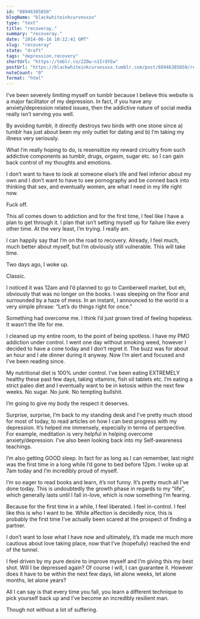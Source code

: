 ```yaml
---
id: "88946385850"
blogName: "blackwhiteinkcurvesxxx"
type: "text"
title: "recoveray."
summary: "recoveray."
date: "2014-06-16 10:12:41 GMT"
slug: "recoveray"
state: "draft"
tags: "depression,recovery"
shortUrl: "https://tmblr.co/ZZ0w-n1IrdYEw"
postUrl: "https://blackwhiteinkcurvesxxx.tumblr.com/post/88946385850/recoveray"
noteCount: "0"
format: "html"
---
```


I’ve been severely limiting myself on tumblr because I believe this website is a major facilitator of my depression. In fact, if you have any anxiety/depression related issues, then the addictive nature of social media really isn’t serving you well. 

By avoiding tumblr, it directly destroys two birds with one stone since a) tumblr has just about been my only outlet for dating and b) I’m taking my illness very seriously. 

What I’m really hoping to do, is resensitize my reward circuitry from such addictive components as tumblr, drugs, orgasm, sugar etc. so I can gain back control of my thoughts and emotions. 

I don’t want to have to look at someone else’s life and feel inferior about my own and I don’t want to have to see pornography and be conned back into thinking that sex, and eventually women, are what I need in my life right now. 

Fuck off. 

This all comes down to addiction and for the first time, I feel like I have a plan to get through it. I plan that isn’t setting myself up for failure like every other time. At the very least, I’m trying. I really am. 

I can happily say that I’m on the road to recovery. Already, I feel much, much better about myself, but I’m obviously still vulnerable. This will take time. 

Two days ago, I woke up. 

Classic. 

I noticed it was 12am and I’d planned to go to Camberwell market, but eh, obviously that was no longer on the books. I was sleeping on the floor and surrounded by a haze of mess. In an instant, I announced to the world in a very simple phrase: “Let’s do things right for once." 

Something had overcome me. I think I’d just grown tired of feeling hopeless. It wasn’t the life for me. 

I cleaned up my entire room, to the point of being spotless. I have my PMO addiction under control. I went one day without smoking weed, however I decided to have a cone today and I don’t regret it. The buzz was for about an hour and I ate dinner during it anyway. Now I’m alert and focused and I’ve been reading since. 

My nutritional diet is 100% under control. I’ve been eating EXTREMELY healthy these past few days, taking vitamins, fish oil tablets etc. I’m eating a strict paleo diet and I eventually want to be in ketosis within the next few weeks. No sugar. No junk. No tempting bullshit.

I’m going to give my body the respect it deserves. 

Surprise, surprise, I’m back to my standing desk and I’ve pretty much stood for most of today, to read articles on how I can best progress with my depression. It’s helped me immensely, especially in terms of perspective. For example, meditation is very helpful in helping overcome anxiety/depression. I’ve also been looking back into my Self-awareness teachings. 

I’m also getting GOOD sleep. In fact for as long as I can remember, last night was the first time in a long while I’d gone to bed before 12pm. I woke up at 7am today and I’m incredibly proud of myself. 

I’m so eager to read books and learn, it’s not funny. It’s pretty much all I’ve done today. This is undoubtedly the growth phase in regards to my "life”, which generally lasts until I fall in-love, which is now something I’m fearing. 

Because for the first time in a while, I feel liberated. I feel in-control. I feel like this is who I want to be. While affection is decidedly nice, this is probably the first time I’ve actually been scared at the prospect of finding a partner. 

I don’t want to lose what I have now and ultimately, it’s made me much more cautious about love taking place, now that I’ve (hopefully) reached the end of the tunnel. 

I feel driven by my pure desire to improve myself and I’m giving this my best shot. Will I be depressed again? Of course I will, I can guarantee it. However does it have to be within the next few days, let alone weeks, let alone months, let alone years?

All I can say is that every time you fall, you learn a different technique to pick yourself back up and I’ve become an incredibly resilient man. 

Though not without a lot of suffering.